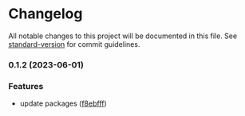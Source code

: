# Changelog

All notable changes to this project will be documented in this file. See [standard-version](https://github.com/conventional-changelog/standard-version) for commit guidelines.

### 0.1.2 (2023-06-01)


### Features

* update packages ([f8ebfff](https://github.com/jayantapaul-18/healthcheck-monitoring/commit/f8ebfff761ef23bac076c4974d9011c3cc80f53f))
